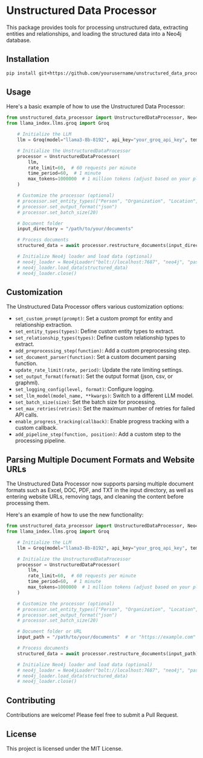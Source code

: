 # Unstructured Data Processor

This package provides tools for processing unstructured data, extracting entities and relationships, and loading the structured data into a Neo4j database.

## Installation

```bash
pip install git+https://github.com/yourusername/unstructured_data_processor.git
```

## Usage

Here's a basic example of how to use the Unstructured Data Processor:

```python
from unstructured_data_processor import UnstructuredDataProcessor, Neo4jLoader
from llama_index.llms.groq import Groq

    # Initialize the LLM
    llm = Groq(model="llama3-8b-8192", api_key="your_groq_api_key", temperature=0)

    # Initialize the UnstructuredDataProcessor
    processor = UnstructuredDataProcessor(
        llm,
        rate_limit=60,  # 60 requests per minute
        time_period=60,  # 1 minute
        max_tokens=1000000  # 1 million tokens (adjust based on your plan)
    )

    # Customize the processor (optional)
    # processor.set_entity_types(["Person", "Organization", "Location", "Event"])
    # processor.set_output_format("json")
    # processor.set_batch_size(20)

    # Document folder
    input_directory = "/path/to/your/documents"

    # Process documents
    structured_data = await processor.restructure_documents(input_directory)

    # Initialize Neo4j loader and load data (optional)
    # neo4j_loader = Neo4jLoader("bolt://localhost:7687", "neo4j", "password")
    # neo4j_loader.load_data(structured_data)
    # neo4j_loader.close()

```

## Customization

The Unstructured Data Processor offers various customization options:

- `set_custom_prompt(prompt)`: Set a custom prompt for entity and relationship extraction.
- `set_entity_types(types)`: Define custom entity types to extract.
- `set_relationship_types(types)`: Define custom relationship types to extract.
- `add_preprocessing_step(function)`: Add a custom preprocessing step.
- `set_document_parser(function)`: Set a custom document parsing function.
- `update_rate_limit(rate, period)`: Update the rate limiting settings.
- `set_output_format(format)`: Set the output format (json, csv, or graphml).
- `set_logging_config(level, format)`: Configure logging.
- `set_llm_model(model_name, **kwargs)`: Switch to a different LLM model.
- `set_batch_size(size)`: Set the batch size for processing.
- `set_max_retries(retries)`: Set the maximum number of retries for failed API calls.
- `enable_progress_tracking(callback)`: Enable progress tracking with a custom callback.
- `add_pipeline_step(function, position)`: Add a custom step to the processing pipeline.

## Parsing Multiple Document Formats and Website URLs

The Unstructured Data Processor now supports parsing multiple document formats such as Excel, DOC, PDF, and TXT in the input directory, as well as entering website URLs, removing tags, and cleaning the content before processing them.

Here's an example of how to use the new functionality:

```python
from unstructured_data_processor import UnstructuredDataProcessor, Neo4jLoader
from llama_index.llms.groq import Groq

    # Initialize the LLM
    llm = Groq(model="llama3-8b-8192", api_key="your_groq_api_key", temperature=0)

    # Initialize the UnstructuredDataProcessor
    processor = UnstructuredDataProcessor(
        llm,
        rate_limit=60,  # 60 requests per minute
        time_period=60,  # 1 minute
        max_tokens=1000000  # 1 million tokens (adjust based on your plan)
    )

    # Customize the processor (optional)
    # processor.set_entity_types(["Person", "Organization", "Location", "Event"])
    # processor.set_output_format("json")
    # processor.set_batch_size(20)

    # Document folder or URL
    input_path = "/path/to/your/documents"  # or "https://example.com"

    # Process documents
    structured_data = await processor.restructure_documents(input_path)

    # Initialize Neo4j loader and load data (optional)
    # neo4j_loader = Neo4jLoader("bolt://localhost:7687", "neo4j", "password")
    # neo4j_loader.load_data(structured_data)
    # neo4j_loader.close()

```

## Contributing

Contributions are welcome! Please feel free to submit a Pull Request.

## License

This project is licensed under the MIT License.
